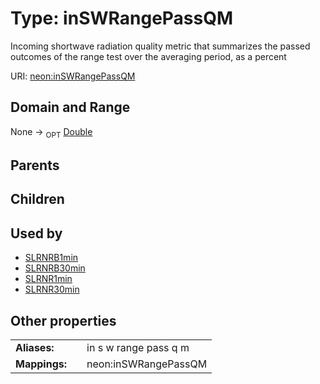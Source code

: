 
# Type: inSWRangePassQM


Incoming shortwave radiation quality metric that summarizes the passed outcomes of the range test over the averaging period, as a percent

URI: [neon:inSWRangePassQM](https://data.neonscience.org/inSWRangePassQM)


## Domain and Range

None ->  <sub>OPT</sub> [Double](types/Double.md)

## Parents


## Children


## Used by

 * [SLRNRB1min](SLRNRB1min.md)
 * [SLRNRB30min](SLRNRB30min.md)
 * [SLRNR1min](SLRNR1min.md)
 * [SLRNR30min](SLRNR30min.md)

## Other properties

|  |  |  |
| --- | --- | --- |
| **Aliases:** | | in s w range pass q m |
| **Mappings:** | | neon:inSWRangePassQM |

